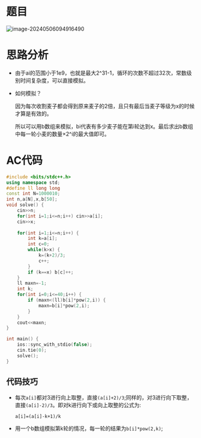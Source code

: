 # 题目

![image-20240506094916490](C:\Users\Administrator\AppData\Roaming\Typora\typora-user-images\image-20240506094916490.png)

# 思路分析

- 由于ai的范围小于1e9，也就是最大2^31-1，循环的次数不超过32次，常数级别时间复杂度，可以直接模拟。

- 如何模拟？

  因为每次收割麦子都会得到原来麦子的2倍，且只有最后当麦子等级为x的时候才算是有效的。

  所以可以用b数组来模拟，bi代表有多少麦子能在第i轮达到x。最后求出b数组中每一轮小麦的数量×2^i的最大值即可。

# AC代码

```c++
#include <bits/stdc++.h>
using namespace std;
#define ll long long
const int N=1000010;
int n,a[N],x,b[50];
void solve() {
    cin>>n;
    for(int i=1;i<=n;i++) cin>>a[i];
    cin>>x;
    
    for(int i=1;i<=n;i++) {
        int k=a[i];
        int c=0;
        while(k>x) {
            k=(k+2)/3;
            c++;
        }
        if (k==x) b[c]++;
    }
    ll maxn=-1;
    int k;
    for(int i=0;i<=40;i++) {
        if (maxn<(ll)b[i]*pow(2,i)) {
            maxn=b[i]*pow(2,i);
        }
    }
    cout<<maxn;
}

int main() {
    ios::sync_with_stdio(false);
    cin.tie(0);
    solve();
}
```

##  代码技巧

- 每次`a[i]`都对3进行向上取整，直接`(a[i]+2)/3`;同样的，对3进行向下取整，直接`(a[i]-2)/3`。即对k进行向下或向上取整的公式为:

  `a[i]=(a[i]-k+1)/k`

- 用一个b数组模拟第k轮的情况，每一轮的结果为`b[i]*pow(2,k)`;